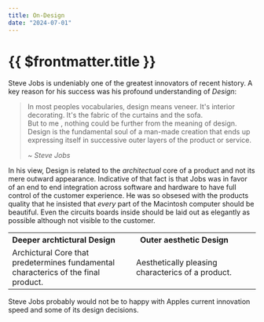```yaml
---
title: On-Design
date: "2024-07-01"
---
```


# {{ $frontmatter.title }}

Steve Jobs is undeniably one of the greatest innovators of recent history. A key reason for his success was his profound understanding of *Design*:

<blockquote class="border-l-4 italic my-8 pl-4 md:pl-8 py-4 mx-4 md:mx-10 max-w-md">
    <p class="text-lg font-medium">In most peoples vocabularies, design means veneer. It's interior decorating. It's the fabric of the curtains and the sofa. <br/>
    But to me , nothing could be further from the meaning of design. Design is the fundamental soul of a man-made creation that ends up expressing itself in successive outer layers of the product or service. </p>
    <cite class="block text-right mt-4 text-gray-600">~ Steve Jobs</cite>
</blockquote>

In his view, Design is related to the *architectual* core of a product and not its mere outward appearance. Indicative of that fact is that Jobs was in favor of an end to end integration across software and hardware to have full control of the customer experience. 
He was so obsesed with the products quality that he insisted that *every* part of the Macintosh computer should be beautiful. Even the circuits boards inside should be laid out as elegantly as possible although not visible to the customer.

<table style="text-align: left">
  <tr>
    <th>Deeper archtictural Design</th>
    <th>Outer aesthetic Design</th>
  </tr>
  <tr>
    <td> Archictural Core that predetermines fundamental <br> characterics of the final product. </td>
    <td style="padding-left: 0"> Aesthetically pleasing characterics of a product. </td>
  </tr>
</table>

Steve Jobs probably would not be to happy with Apples current innovation speed and some of its design decisions.

<!---
```html{1}
<figure>
  <img src="/assets/magic-mouse-design.jpeg" alt="Magic Mouse">
  <figcaption> Example for bad Design</figcaption>
</figure>
```
```
-->